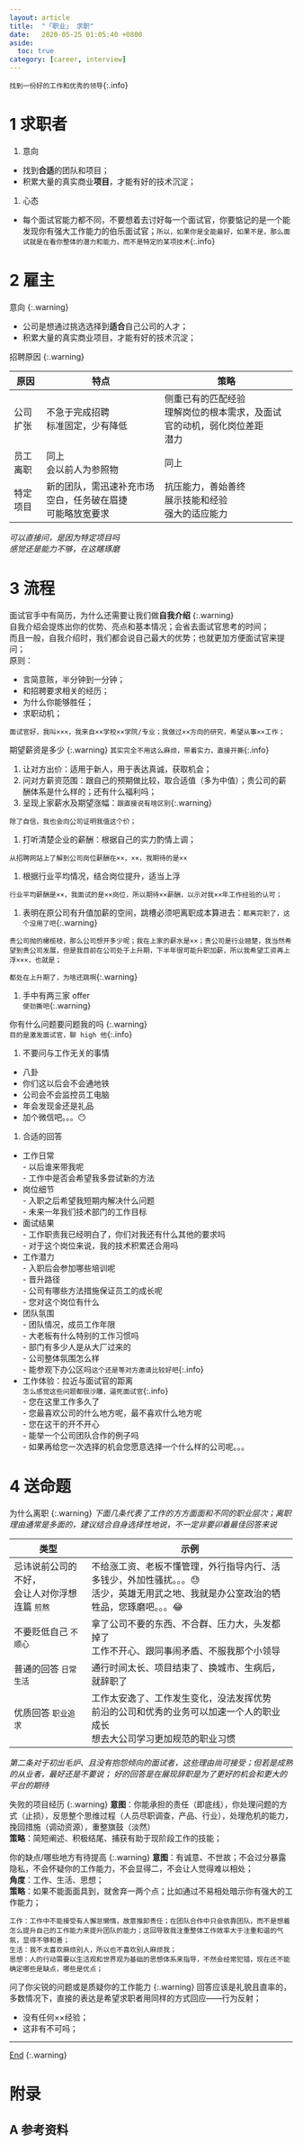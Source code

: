 ```yaml
---
layout: article
title:  "「职业」 求职"
date:   2020-05-25 01:05:40 +0800
aside:
  toc: true
category: [career, interview]
---
```

<span id='head'> </span>  
<!--more-->
`找到一份好的工作和优秀的领导`{:.info}    

# 1 求职者
1. 意向          
  - 找到**合适**的团队和项目；    
  - 积累大量的真实商业**项目**，才能有好的技术沉淀；   
1. 心态     
  - 每个面试官能力都不同，不要想着去讨好每一个面试官，你要惦记的是一个能发现你有强大工作能力的伯乐面试官；`所以，如果你是全能最好，如果不是，那么面试就是在看你整体的潜力和能力，而不是特定的某项技术`{:.info}      

# 2 雇主     

意向
{:.warning}
- 公司是想通过挑选选择到**适合**自己公司的人才；    
- 积累大量的真实商业项目，才能有好的技术沉淀；   


招聘原因
{:.warning}

| 原因 | 特点 | 策略 |
| --- | --- | --- |
| 公司扩张 | 不急于完成招聘<br>标准固定，少有降低<br> | 侧重已有的匹配经验<br>理解岗位的根本需求，及面试官的动机，弱化岗位差距<br>潜力 |
| 员工离职 | 同上<br>会以前人为参照物 | 同上 |
| 特定项目 | 新的团队，需迅速补充市场空白，任务破在眉捷<br>可能略放宽要求 | 抗压能力，善始善终<br>展示技能和经验<br>强大的适应能力<br> |

*可以直接问，是因为特定项目吗*     
*感觉还是能力不够，在这瞎琢磨*    

# 3 流程
面试官手中有简历，为什么还需要让我们做**自我介绍**
{:.warning}   
自我介绍会提炼出你的优势、亮点和基本情况；会省去面试官思考的时间；     
而且一般，自我介绍时，我们都会说自己最大的优势；也就更加方便面试官来提问；    
原则：     
  - 言简意赅，半分钟到一分钟；    
  - 和招聘要求相关的经历；     
  - 为什么你能够胜任；   
  - 求职动机；     

```
面试官好，我叫×××，我来自××学校××学院/专业；我做过××方向的研究，希望从事××工作；
```     

期望薪资是多少
{:.warning}
`其实完全不用这么麻烦，带着实力，直接开撕`{:.info}    
1. 让对方出价：适用于新人，用于表达真诚，获取机会；     
1. 问对方薪资范围：跟自己的预期做比较，取合适值（多为中值）；贵公司的薪酬体系是什么样的；还有什么福利吗；   
1. 呈现上家薪水及期望涨幅：`跟直接说有啥区别`{:.warning}     
```
除了自信，我也会向公司证明我值这个价；
```
1. 打听清楚企业的薪酬：根据自己的实力酌情上调；     
```
从招聘网站上了解到公司岗位薪酬在××，××，我期待的是××
```
1. 根据行业平均情况，结合岗位提升，适当上浮
```
行业平均薪酬是××，我面试的是××岗位，所以期待××薪酬，以示对我××年工作经验的认可；
```
1. 表明在原公司有升值加薪的空间，跳槽必须吧离职成本算进去：`都离完职了，这个没用了吧`{:.warning}    
```
贵公司抛的橄榄枝，那么公司想开多少呢；我在上家的薪水是××；贵公司是行业翘楚，我当然希望到贵公司发展，但是我目前在公司处于上升期，下半年很可能升职加薪，所以我希望工资再上浮×××，也就是；
```
`都处在上升期了，为啥还跳啊`{:.warning}     
1. 手中有两三家 offer    
`使劲撕吧`{:.warning}    

你有什么问题要问题我的吗
{:.warning}     
`目的是激发面试官，聊 high 他`{:.info}   
1. 不要问与工作无关的事情    
  - 八卦   
  - 你们这以后会不会通地铁    
  - 公司会不会监控员工电脑    
  - 年会发现金还是礼品     
  - 加个微信吧。。。:no_mouth:    
1. 合适的回答    
  - 工作日常    
        - 以后谁来带我呢    
        - 工作中是否会希望我多尝试新的方法   
  - 岗位细节    
        - 入职之后希望我短期内解决什么问题   
        - 未来一年我们技术部门的工作目标   
  - 面试结果    
        - 工作职责我已经明白了，你们对我还有什么其他的要求吗    
        - 对于这个岗位来说，我的技术积累还合用吗   
  - 工作潜力     
        - 入职后会参加哪些培训呢    
        - 晋升路径   
        - 公司有哪些方法措施保证员工的成长呢    
        - 您对这个岗位有什么    
  - 团队氛围    
        - 团队情况，成员工作年限     
        - 大老板有什么特别的工作习惯吗   
        - 部门有多少人是从大厂过来的   
        - 公司整体氛围怎么样    
        - 能参观下办公区吗`这个还是等对方邀请比较好吧`{:.info}      
  - 工作体验：拉近与面试官的距离   
  `怎么感觉这些问题都很沙雕，逼死面试官`{:.info}   
        - 您在这里工作多久了    
        - 您最喜欢公司的什么地方呢，最不喜欢什么地方呢     
        - 您在这干的开不开心    
        - 能举一个公司团队合作的例子吗    
        - 如果再给您一次选择的机会您愿意选择一个什么样的公司呢。。。




# 4 送命题
为什么离职
{:.warning}
*下面几条代表了工作的方方面面和不同的职业层次；离职理由通常是多面的，建议结合自身选择性地说，不一定非要卯着最佳回答来说*    

| 类型 | 示例 |
| --- | --- |
| 忌讳说前公司的不好，<br>会让人对你浮想连篇 `煎熬` | 不给涨工资、老板不懂管理，外行指导内行、活多钱少，外加性骚扰。。。:sweat:<br>活少，英雄无用武之地、我就是办公室政治的牺牲品，您琢磨吧。。。:joy: |    
| 不要贬低自己 `不顺心`  | 拿了公司不要的东西、不合群、压力大，头发都掉了<br>工作不开心、跟同事闹矛盾、不服我那个小领导    |
| 普通的回答 `日常生活`  | 通行时间太长、项目结束了、换城市、生病后，就辞职了 |     
| 优质回答 `职业追求`  |  工作太安逸了、工作发生变化，没法发挥优势<br>前沿的公司和优秀的业务可以加速一个人的职业成长<br>想去大公司学习更加规范的职业习惯  |   

*第二条对于初出毛炉、且没有抱怨倾向的面试者，这些理由尚可接受；但若是成熟的从业者，最好还是不要说；*
*好的回答是在展现辞职是为了更好的机会和更大的平台的期待*    

失败的项目经历
{:.warning}
**意图**：你能承担的责任（即底线），你处理问题的方式（止损），反思整个思维过程（人员尽职调查，产品、行业），处理危机的能力，挽回措施（调动资源），重整旗鼓（淡然）     
**策略**：简短阐述、积极结尾、捕获有助于现阶段工作的技能；    

你的缺点/哪些地方有待提高
{:.warning}
**意图**：有诚意、不世故；不会过分暴露隐私，不会怀疑你的工作能力，不会显得二，不会让人觉得难以相处；    
**角度**：工作、生活、思想；   
**策略**：如果不能面面具到，就舍弃一两个点；比如通过不易相处暗示你有强大的工作能力；   
```
工作：工作中不能接受有人懈怠懒惰，故意推卸责任；在团队合作中只会依靠团队，而不是想着怎么提升自己的工作能力来提升团队的能力；这回导致我注重整体工作效率大于注重和谐的气氛，显得不够和善；    
生活：我不太喜欢麻烦别人，所以也不喜欢别人麻烦我；   
思想：人的行动需要以生活观和世界观为基础的思想体系来指导，不然会经常犯错，现在还不能确定哪些是缺点，哪些是优点；   
```

问了你尖锐的问题或是质疑你的工作能力
{:.warning}
回答应该是礼貌且直率的，多数情况下，直接的表达是希望求职者用同样的方式回应——行为反射；     
- 没有任何××经验；    
- 这非有不可吗；    

-------------------  
[End](#head)
{:.warning}  

# 附录
## A 参考资料
